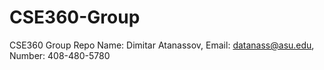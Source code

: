 # CSE360-Group
CSE360 Group Repo
Name: Dimitar Atanassov, Email: datanass@asu.edu, Number: 408-480-5780
